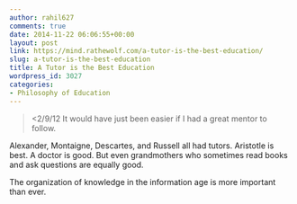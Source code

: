 ```yaml
---
author: rahil627
comments: true
date: 2014-11-22 06:06:55+00:00
layout: post
link: https://mind.rathewolf.com/a-tutor-is-the-best-education/
slug: a-tutor-is-the-best-education
title: A Tutor is the Best Education
wordpress_id: 3027
categories:
- Philosophy of Education
---
```


<blockquote><2/9/12
It would have just been easier if I had a great mentor to follow.</blockquote>



Alexander, Montaigne, Descartes, and Russell all had tutors. Aristotle is best. A doctor is good. But even grandmothers who sometimes read books and ask questions are equally good.

The organization of knowledge in the information age is more important than ever.
